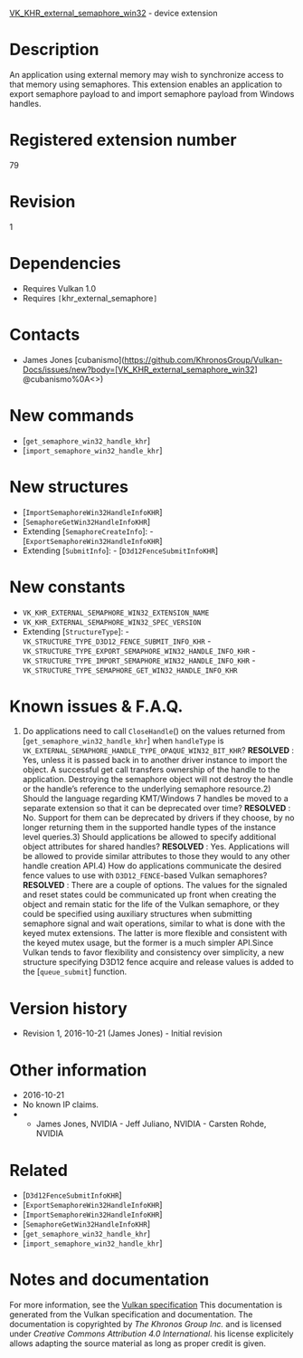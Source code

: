 [VK_KHR_external_semaphore_win32](https://www.khronos.org/registry/vulkan/specs/1.3-extensions/man/html/VK_KHR_external_semaphore_win32.html) - device extension

# Description
An application using external memory may wish to synchronize access to that
memory using semaphores.
This extension enables an application to export semaphore payload to and
import semaphore payload from Windows handles.

# Registered extension number
79

# Revision
1

# Dependencies
- Requires Vulkan 1.0
- Requires `[`khr_external_semaphore`]`

# Contacts
- James Jones [cubanismo](https://github.com/KhronosGroup/Vulkan-Docs/issues/new?body=[VK_KHR_external_semaphore_win32] @cubanismo%0A<<Here describe the issue or question you have about the VK_KHR_external_semaphore_win32 extension>>)

# New commands
- [`get_semaphore_win32_handle_khr`]
- [`import_semaphore_win32_handle_khr`]

# New structures
- [`ImportSemaphoreWin32HandleInfoKHR`]
- [`SemaphoreGetWin32HandleInfoKHR`]
- Extending [`SemaphoreCreateInfo`]:  - [`ExportSemaphoreWin32HandleInfoKHR`] 
- Extending [`SubmitInfo`]:  - [`D3d12FenceSubmitInfoKHR`]

# New constants
- `VK_KHR_EXTERNAL_SEMAPHORE_WIN32_EXTENSION_NAME`
- `VK_KHR_EXTERNAL_SEMAPHORE_WIN32_SPEC_VERSION`
- Extending [`StructureType`]:  - `VK_STRUCTURE_TYPE_D3D12_FENCE_SUBMIT_INFO_KHR`  - `VK_STRUCTURE_TYPE_EXPORT_SEMAPHORE_WIN32_HANDLE_INFO_KHR`  - `VK_STRUCTURE_TYPE_IMPORT_SEMAPHORE_WIN32_HANDLE_INFO_KHR`  - `VK_STRUCTURE_TYPE_SEMAPHORE_GET_WIN32_HANDLE_INFO_KHR`

# Known issues & F.A.Q.
1) Do applications need to call `CloseHandle`() on the values returned
from [`get_semaphore_win32_handle_khr`] when `handleType` is
`VK_EXTERNAL_SEMAPHORE_HANDLE_TYPE_OPAQUE_WIN32_BIT_KHR`? **RESOLVED** : Yes, unless it is passed back in to another driver instance to
import the object.
A successful get call transfers ownership of the handle to the application.
Destroying the semaphore object will not destroy the handle or the handle’s
reference to the underlying semaphore resource.2) Should the language regarding KMT/Windows 7 handles be moved to a
separate extension so that it can be deprecated over time? **RESOLVED** : No.
Support for them can be deprecated by drivers if they choose, by no longer
returning them in the supported handle types of the instance level queries.3) Should applications be allowed to specify additional object attributes
for shared handles? **RESOLVED** : Yes.
Applications will be allowed to provide similar attributes to those they
would to any other handle creation API.4) How do applications communicate the desired fence values to use with
`D3D12_FENCE`-based Vulkan semaphores? **RESOLVED** : There are a couple of options.
The values for the signaled and reset states could be communicated up front
when creating the object and remain static for the life of the Vulkan
semaphore, or they could be specified using auxiliary structures when
submitting semaphore signal and wait operations, similar to what is done
with the keyed mutex extensions.
The latter is more flexible and consistent with the keyed mutex usage, but
the former is a much simpler API.Since Vulkan tends to favor flexibility and consistency over simplicity, a
new structure specifying D3D12 fence acquire and release values is added to
the [`queue_submit`] function.

# Version history
- Revision 1, 2016-10-21 (James Jones)  - Initial revision

# Other information
* 2016-10-21
* No known IP claims.
*   - James Jones, NVIDIA  - Jeff Juliano, NVIDIA  - Carsten Rohde, NVIDIA

# Related
- [`D3d12FenceSubmitInfoKHR`]
- [`ExportSemaphoreWin32HandleInfoKHR`]
- [`ImportSemaphoreWin32HandleInfoKHR`]
- [`SemaphoreGetWin32HandleInfoKHR`]
- [`get_semaphore_win32_handle_khr`]
- [`import_semaphore_win32_handle_khr`]

# Notes and documentation
For more information, see the [Vulkan specification](https://www.khronos.org/registry/vulkan/specs/1.3-extensions/html/vkspec.html)
This documentation is generated from the Vulkan specification and documentation.
The documentation is copyrighted by *The Khronos Group Inc.* and is licensed under *Creative Commons Attribution 4.0 International*.
his license explicitely allows adapting the source material as long as proper credit is given.
        